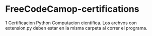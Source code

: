 # FreeCodeCamop-certifications
1 Certificacion Python Computacion cientifica.
Los archvos con extension.py deben estar en la misma carpeta al correr el programa.
